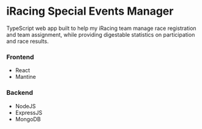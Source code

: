 # iRacing Special Events Manager

TypeScript web app built to help my iRacing team manage race registration and team assignment, while providing digestable statistics on participation and race results.

### Frontend
- React
- Mantine

### Backend
- NodeJS
- ExpressJS
- MongoDB
